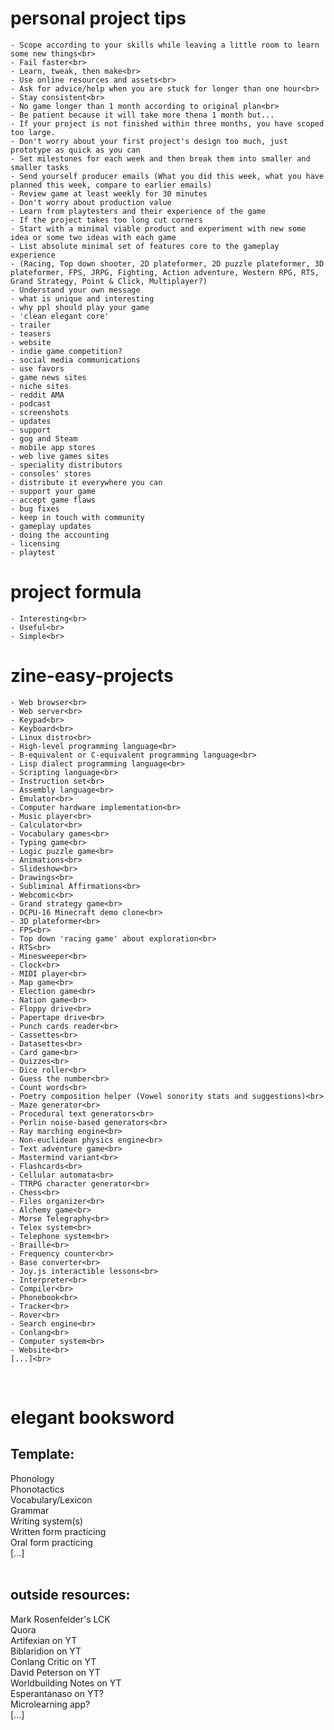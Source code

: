 # personal project tips<br>
	- Scope according to your skills while leaving a little room to learn some new things<br>
	- Fail faster<br>
	- Learn, tweak, then make<br>
	- Use online resources and assets<br>
	- Ask for advice/help when you are stuck for longer than one hour<br>
	- Stay consistent<br>
	- No game longer than 1 month according to original plan<br>
	- Be patient because it will take more thena 1 month but...
	- If your project is not finished within three months, you have scoped too large.
	- Don't worry about your first project's design too much, just prototype as quick as you can
	- Set milestones for each week and then break them into smaller and smaller tasks
	- Send yourself producer emails (What you did this week, what you have planned this week, compare to earlier emails)
	- Review game at least weekly for 30 minutes
	- Don't worry about production value
	- Learn from playtesters and their experience of the game
	- If the project takes too long cut corners
	- Start with a minimal viable product and experiment with new some idea or some two ideas with each game
	- List absolute minimal set of features core to the gameplay experience
	- (Racing, Top down shooter, 2D plateformer, 2D puzzle plateformer, 3D plateformer, FPS, JRPG, Fighting, Action adventure, Western RPG, RTS, Grand Strategy, Point & Click, Multiplayer?)
	- Understand your own message
	- what is unique and interesting
	- why ppl should play your game
	- 'clean elegant core'
	- trailer
	- teasers
	- website
	- indie game competition?
	- social media communications
	- use favors
	- game news sites
	- niche sites
	- reddit AMA
	- podcast
	- screenshots
	- updates
	- support
	- gog and Steam
	- mobile app stores
	- web live games sites
	- speciality distributors
	- consoles' stores
	- distribute it everywhere you can
	- support your game
	- accept game flaws
	- bug fixes
	- keep in touch with community
	- gameplay updates
	- doing the accounting
	- licensing
	- playtest 
# project formula<br>
	- Interesting<br>
	- Useful<br>
	- Simple<br>
# zine-easy-projects<br>
	- Web browser<br>
	- Web server<br>
	- Keypad<br>
	- Keyboard<br>
	- Linux distro<br>
	- High-level programming language<br>
	- B-equivalent or C-equivalent programming language<br>
	- Lisp dialect programming language<br>
	- Scripting language<br>
	- Instruction set<br>
	- Assembly language<br>
	- Emulator<br>
	- Computer hardware implementation<br>
	- Music player<br>
	- Calculator<br>
	- Vocabulary games<br>
	- Typing game<br>
	- Logic puzzle game<br>
	- Animations<br>
	- Slideshow<br>
	- Drawings<br>
	- Subliminal Affirmations<br>
	- Webcomic<br>
	- Grand strategy game<br>
	- DCPU-16 Minecraft demo clone<br>
	- 3D plateformer<br>
	- FPS<br>
	- Top down 'racing game' about exploration<br>
	- RTS<br>
	- Minesweeper<br>
	- Clock<br>
	- MIDI player<br>
	- Map game<br>
	- Election game<br>
	- Nation game<br>
	- Floppy drive<br>
	- Papertape drive<br>
	- Punch cards reader<br>
	- Cassettes<br>
	- Datasettes<br>
	- Card game<br>
	- Quizzes<br>
	- Dice roller<br>
	- Guess the number<br>
	- Count words<br>
	- Poetry composition helper (Vowel sonority stats and suggestions)<br>
	- Maze generator<br>
	- Procedural text generators<br>
	- Perlin noise-based generators<br>
	- Ray marching engine<br>
	- Non-euclidean physics engine<br>
	- Text adventure game<br>
	- Mastermind variant<br>
	- Flashcards<br>
	- Cellular automata<br>
	- TTRPG character generator<br>
	- Chess<br>
	- Files organizer<br>
	- Alchemy game<br>
	- Morse Telegraphy<br>
	- Telex system<br>
	- Telephone system<br>
	- Braille<br>
	- Frequency counter<br>
	- Base converter<br>
	- Joy.js interactible lessons<br>
	- Interpreter<br>
	- Compiler<br>
	- Phonebook<br>
	- Tracker<br>
	- Rover<br>
	- Search engine<br>
	- Conlang<br>
	- Computer system<br>
	- Website<br>
	[...]<br>
<br>

# elegant booksword
## Template:
Phonology<br>
Phonotactics<br>
Vocabulary/Lexicon<br>
Grammar<br>
Writing system(s)<br>
Written form practicing<br>
Oral form practicing<br>
[...]<br><br>
## outside resources:
Mark Rosenfelder's LCK<br>
Quora<br>
Artifexian on YT<br>
Biblaridion on YT<br>
Conlang Critic on YT<br>
David Peterson on YT<br>
Worldbuilding Notes on YT<br>
Esperantanaso on YT?<br>
Microlearning app?<br>
[...]<br>
